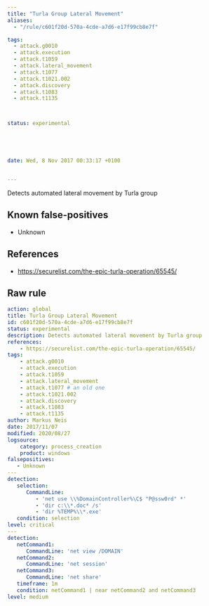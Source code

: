 ```yaml
---
title: "Turla Group Lateral Movement"
aliases:
  - "/rule/c601f20d-570a-4cde-a7d6-e17f99cb8e7f"

tags:
  - attack.g0010
  - attack.execution
  - attack.t1059
  - attack.lateral_movement
  - attack.t1077
  - attack.t1021.002
  - attack.discovery
  - attack.t1083
  - attack.t1135



status: experimental





date: Wed, 8 Nov 2017 00:33:17 +0100


---
```


Detects automated lateral movement by Turla group

<!--more-->


## Known false-positives

* Unknown



## References

* https://securelist.com/the-epic-turla-operation/65545/


## Raw rule
```yaml
action: global
title: Turla Group Lateral Movement
id: c601f20d-570a-4cde-a7d6-e17f99cb8e7f
status: experimental
description: Detects automated lateral movement by Turla group
references:
    - https://securelist.com/the-epic-turla-operation/65545/
tags:
    - attack.g0010
    - attack.execution
    - attack.t1059
    - attack.lateral_movement
    - attack.t1077 # an old one
    - attack.t1021.002
    - attack.discovery
    - attack.t1083
    - attack.t1135
author: Markus Neis
date: 2017/11/07
modified: 2020/08/27
logsource:
    category: process_creation
    product: windows
falsepositives:
   - Unknown
---
detection:
   selection:
      CommandLine:
         - 'net use \\%DomainController%\C$ "P@ssw0rd" *'
         - 'dir c:\\*.doc* /s'
         - 'dir %TEMP%\\*.exe'
   condition: selection
level: critical
---
detection:
   netCommand1:
      CommandLine: 'net view /DOMAIN'
   netCommand2:
      CommandLine: 'net session'
   netCommand3:
      CommandLine: 'net share'
   timeframe: 1m
   condition: netCommand1 | near netCommand2 and netCommand3
level: medium

```
